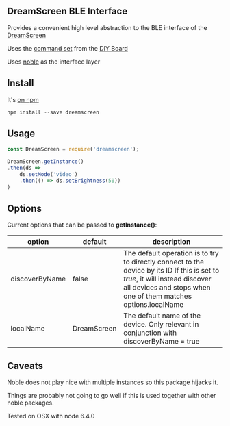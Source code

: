 ## DreamScreen BLE Interface

Provides a convenient high level abstraction to the BLE interface of the [DreamScreen](http://www.dreamscreentv.com/)

Uses the [command set](http://dreamscreen.boards.net/attachment/download/5) from the [DIY Board](http://dreamscreen.boards.net/board/10/dreamscreen-diy)

Uses [noble](https://github.com/sandeepmistry/noble/) as the interface layer

## Install

It's [on npm](https://www.npmjs.com/package/dreamscreen)

```js
npm install --save dreamscreen
```

## Usage

```js
const DreamScreen = require('dreamscreen');

DreamScreen.getInstance()
.then(ds =>
    ds.setMode('video')
    .then(() => ds.setBrightness(50))
)
```

## Options

Current options that can be passed to **getInstance()**:

| option         | default     | description                                                                                          |
|----------------|-------------|------------------------------------------------------------------------------------------------------|
| discoverByName | false       | The default operation is to try to directly connect to the device by its ID If this is set to *true*, it will instead discover all devices and stops when one of them matches options.localName |
| localName      | DreamScreen | The default name of the device. Only relevant in conjunction with discoverByName = true              |


## Caveats

Noble does not play nice with multiple instances so this package hijacks it.

Things are probably not going to go well if this is used together with other noble packages.

Tested on OSX with node 6.4.0
